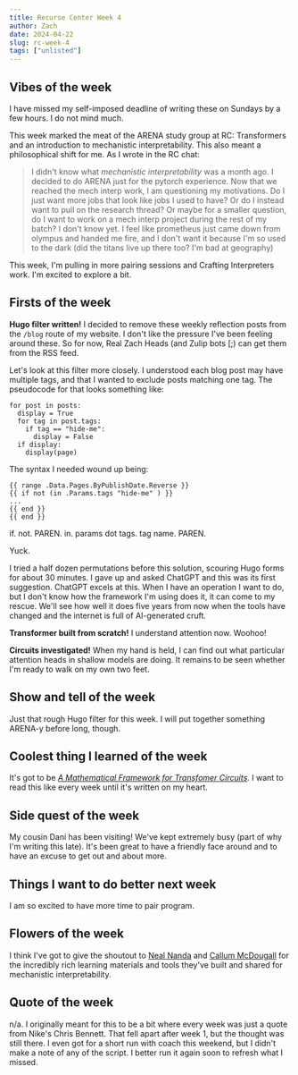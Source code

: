 ```yaml
---
title: Recurse Center Week 4
author: Zach
date: 2024-04-22
slug: rc-week-4
tags: ["unlisted"]
---
```



## Vibes of the week

I have missed my self-imposed deadline of writing these on Sundays by a few hours. I do not mind much.

This week marked the meat of the ARENA study group at RC: Transformers and an introduction to mechanistic interpretability. This also meant a philosophical shift for me. As I wrote in the RC chat:

> I didn't know what *mechanistic interpretability* was a month ago. I decided to do ARENA just for the pytorch experience. Now that we reached the mech interp work, I am questioning my motivations. Do I just want more jobs that look like jobs I used to have? Or do I instead want to pull on the research thread? Or maybe for a smaller question, do I want to work on a mech interp project during the rest of my batch? I don't know yet. I feel like prometheus just came down from olympus and handed me fire, and I don't want it because I'm so used to the dark (did the titans live up there too? I'm bad at geography)

This week, I'm pulling in more pairing sessions and Crafting Interpreters work. I'm excited to explore a bit.

## Firsts of the week

**Hugo filter written!** I decided to remove these weekly reflection posts from the `/blog` route of my website. I don't like the pressure I've been feeling around these. So for now, Real Zach Heads (and Zulip bots [;) can get them from the RSS feed.

Let's look at this filter more closely. I understood each blog post may have multiple tags, and that I wanted to exclude posts matching one tag. The pseudocode for that looks something like:

```
for post in posts:
  display = True
  for tag in post.tags:
    if tag == "hide-me":
      display = False
  if display:
    display(page)
```

The syntax I needed wound up being:

```
{{ range .Data.Pages.ByPublishDate.Reverse }}
{{ if not (in .Params.tags "hide-me" ) }}
...
{{ end }}
{{ end }}
```

if. not. PAREN. in. params dot tags. tag name. PAREN.

Yuck.

I tried a half dozen permutations before this solution, scouring Hugo forms for about 30 minutes. I gave up and asked ChatGPT and this was its first suggestion. ChatGPT excels at this. When I have an operation I want to do, but I don't know how the framework I'm using does it, it can come to my rescue. We'll see how well it does five years from now when the tools have changed and the internet is full of AI-generated cruft.

**Transformer built from scratch!** I understand attention now. Woohoo!

**Circuits investigated!** When my hand is held, I can find out what particular attention heads in shallow models are doing. It remains to be seen whether I'm ready to walk on my own two feet.

## Show and tell of the week

Just that rough Hugo filter for this week. I will put together something ARENA-y before long, though.

## Coolest thing I learned of the week

It's got to be *[A Mathematical Framework for Transfomer Circuits](https://transformer-circuits.pub/2021/framework/index.html)*. I want to read this like every week until it's written on my heart.

## Side quest of the week

My cousin Dani has been visiting! We've kept extremely busy (part of why I'm writing this late). It's been great to have a friendly face around and to have an excuse to get out and about more.

## Things I want to do better next week

I am so excited to have more time to pair program.

## Flowers of the week

I think I've got to give the shoutout to [Neal Nanda](https://www.neelnanda.io/) and [Callum McDougall](https://www.perfectlynormal.co.uk/) for the incredibly rich learning materials and tools they've built and shared for mechanistic interpretability.

## Quote of the week

n/a. I originally meant for this to be a bit where every week was just a quote from Nike's Chris Bennett. That fell apart after week 1, but the thought was still there. I even got for a short run with coach this weekend, but I didn't make a note of any of the script. I better run it again soon to refresh what I missed.
